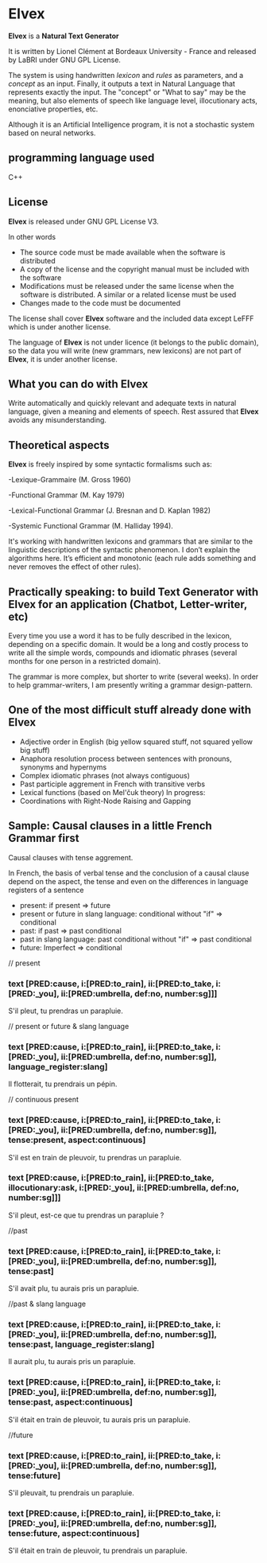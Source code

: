 Elvex
=====

**Elvex** is a **Natural Text Generator**

It is written by Lionel Clément at Bordeaux University - France and released by LaBRI under GNU GPL License.

The system is using handwritten *lexicon* and *rules* as parameters, and a *concept* as an input. Finally, it outputs a text in Natural Language that represents exactly the input. The "concept" or "What to say" may be the meaning, but also elements of speech like language level, illocutionary acts, enonciative properties, etc.

Although it is an Artificial Intelligence program, it is not a stochastic system based on neural networks.

programming language used
-------

C++

License
-------

**Elvex** is released under GNU GPL License V3.

In other words

- The source code must be made available when the software is distributed
- A copy of the license and the copyright manual must be included with the software
- Modifications must be released under the same license when the software is distributed. A similar or a related license must be used
- Changes made to the code must be documented

The license shall cover **Elvex** software and the included data except LeFFF which is under another license.

The language of **Elvex** is not under licence (it belongs to the public domain), so the data you will write (new grammars, new lexicons) are not part of **Elvex**, it is under another license.

What you can do with Elvex
-----------------------------

Write automatically and quickly relevant and adequate texts in natural language,
given a meaning and elements of speech.
Rest assured that **Elvex** avoids any misunderstanding.

Theoretical aspects
-----------------

**Elvex** is freely inspired by some syntactic formalisms such as:

-Lexique-Grammaire (M. Gross 1960)

-Functional Grammar (M. Kay 1979)

-Lexical-Functional Grammar (J. Bresnan and D. Kaplan 1982)

-Systemic Functional Grammar (M. Halliday 1994).

It's working with handwritten lexicons and grammars that are similar to the linguistic descriptions of the syntactic phenomenon.
I don’t explain the algorithms here. It’s efficient and monotonic (each rule adds something and never removes the effect of other rules).

Practically speaking: to build Text Generator with Elvex for an application (Chatbot, Letter-writer, etc)
--------------------

Every time you use a word it has to be fully described in the lexicon, depending on a specific domain. It would be a long and costly process to write all the simple words, compounds and idiomatic phrases (several months for one person in a restricted domain).

The grammar is more complex, but shorter to write (several weeks). In order to help grammar-writers, I am presently writing a grammar design-pattern.

One of the most difficult stuff already done with Elvex
-----------------------------------------------

- Adjective order in English (big yellow squared stuff, not squared yellow big stuff)
- Anaphora resolution process between sentences with pronouns, synonyms and hypernyms
- Complex idiomatic phrases (not always contiguous)
- Past participle aggrement in French with transitive verbs
- Lexical functions (based on Mel'čuk theory)
In progress:
- Coordinations with Right-Node Raising and Gapping

Sample: Causal clauses in a little French Grammar first
-----------------------------------------------

Causal clauses with tense aggrement.

In French, the basis of verbal tense and the conclusion of a causal clause depend on the aspect, the tense and even on the differences in language registers of a sentence

- present:
if present => future
- present or future in slang language:
conditional without "if" => conditional
- past:
if past => past conditional
- past in slang language:
past conditional without "if" => past conditional
- future:
 Imperfect => conditional

// present
### text [PRED:cause, i:[PRED:to_rain], ii:[PRED:to_take, i:[PRED:_you], ii:[PRED:umbrella, def:no, number:sg]]]
S'il pleut, tu prendras un parapluie.

// present or future & slang language
### text [PRED:cause, i:[PRED:to_rain], ii:[PRED:to_take, i:[PRED:_you], ii:[PRED:umbrella, def:no, number:sg]], language_register:slang]
Il flotterait, tu prendrais un pépin.

// continuous present
### text [PRED:cause, i:[PRED:to_rain], ii:[PRED:to_take, i:[PRED:_you], ii:[PRED:umbrella, def:no, number:sg]], tense:present, aspect:continuous]
S'il est en train de pleuvoir, tu prendras un parapluie.

### text [PRED:cause, i:[PRED:to_rain], ii:[PRED:to_take, illocutionary:ask, i:[PRED:_you], ii:[PRED:umbrella, def:no, number:sg]]]
S'il pleut, est-ce que tu prendras un parapluie ?

//past
### text [PRED:cause, i:[PRED:to_rain], ii:[PRED:to_take, i:[PRED:_you], ii:[PRED:umbrella, def:no, number:sg]], tense:past]
S'il avait plu, tu aurais pris un parapluie.

//past & slang language
### text [PRED:cause, i:[PRED:to_rain], ii:[PRED:to_take, i:[PRED:_you], ii:[PRED:umbrella, def:no, number:sg]], tense:past, language_register:slang]
Il aurait plu, tu aurais pris un parapluie.

### text [PRED:cause, i:[PRED:to_rain], ii:[PRED:to_take, i:[PRED:_you], ii:[PRED:umbrella, def:no, number:sg]], tense:past, aspect:continuous]
S'il était en train de pleuvoir, tu aurais pris un parapluie.

//future
### text [PRED:cause, i:[PRED:to_rain], ii:[PRED:to_take, i:[PRED:_you], ii:[PRED:umbrella, def:no, number:sg]], tense:future]
S'il pleuvait, tu prendrais un parapluie.

### text [PRED:cause, i:[PRED:to_rain], ii:[PRED:to_take, i:[PRED:_you], ii:[PRED:umbrella, def:no, number:sg]], tense:future, aspect:continuous]
S'il était en train de pleuvoir, tu prendrais un parapluie.

